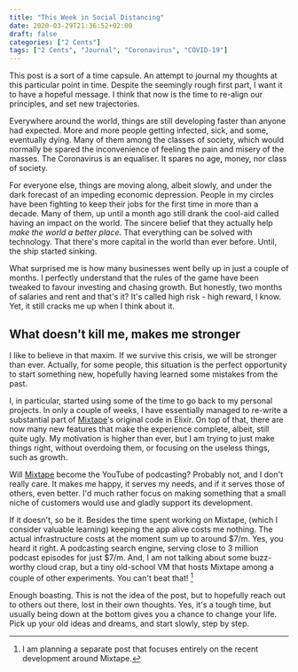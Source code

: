 ```yaml
---
title: "This Week in Social Distancing"
date: 2020-03-29T21:36:52+02:00
draft: false
categories: ["2 Cents"]
tags: ["2 Cents", "Journal", "Coronavirus", "COVID-19"]
---
```


This post is a sort of a time capsule. An attempt to journal my thoughts at this particular point in time. Despite the seemingly rough first part, I want it to have a hopeful message. I think that now is the time to re-align our principles, and set new trajectories.

Everywhere around the world, things are still developing faster than anyone had expected. More and more people getting infected, sick, and some, eventually dying. Many of them among the classes of society, which would normally be spared the inconvenience of feeling the pain and misery of the masses. The Coronavirus is an equaliser. It spares no age, money, nor class of society.

For everyone else, things are moving along, albeit slowly, and under the dark forecast of an impeding economic depression. People in my circles have been fighting to keep their jobs for the first time in more than a decade. Many of them, up until a month ago still drank the cool-aid called having an impact on the world. The sincere belief that they actually help _make the world a better place_. That everything can be solved with technology. That there's more capital in the world than ever before. Until, the ship started sinking.

What surprised me is how many businesses went belly up in just a couple of months. I perfectly understand that the rules of the game have been tweaked to favour investing and chasing growth. But honestly, two months of salaries and rent and that's it? It's called high risk - high reward, I know. Yet, it still cracks me up when I think about it.

## What doesn't kill me, makes me stronger

I like to believe in that maxim. If we survive this crisis, we will be stronger than ever. Actually, for some people, this situation is the perfect opportunity to start something new, hopefully having learned some mistakes from the past.

I, in particular, started using some of the time to go back to my personal projects. In only a couple of weeks, I have essentially managed to re-write a substantial part of [Mixtape](https://mixtape.preslav.me/)'s original code in Elixir. On top of that, there are now many new features that make the experience complete, albeit, still quite ugly. My motivation is higher than ever, but I am trying to just make things right, without overdoing them, or focusing on the useless things, such as growth.

Will [Mixtape](https://mixtape.preslav.me/) become the YouTube of podcasting? Probably not, and I don't really care. It makes me happy, it serves my needs, and if it serves those of others, even better. I'd much rather focus on making something that a small niche of customers would use and gladly support its development.

If it doesn't, so be it. Besides the time spent working on Mixtape, (which I consider valuable learning) keeping the app alive costs me nothing. The actual infrastructure costs at the moment sum up to around $7/m. Yes, you heard it right. A podcasting search engine, serving close to 3 million podcast episodes for just $7/m. And, I am not talking about some buzz-worthy cloud crap, but a tiny old-school VM that hosts Mixtape among a couple of other experiments. You can't beat that! [^1]

Enough boasting. This is not the idea of the post, but to hopefully reach out to others out there, lost in their own thoughts. Yes, it's a tough time, but usually being down at the bottom gives you a chance to change your life. Pick up your old ideas and dreams, and start slowly, step by step.

[^1]: I am planning a separate post that focuses entirely on the recent development around Mixtape.
